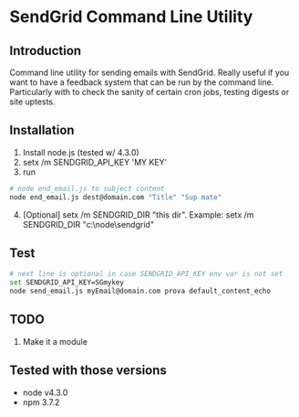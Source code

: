 # SendGrid Command Line Utility
## Introduction
Command line utility for sending emails with SendGrid.
Really useful if you want to have a feedback system that can be run by the command line.  
Particularly with to check the sanity of certain cron jobs, testing digests or site uptests.
## Installation
1. Install node.js (tested w/ 4.3.0)
2. setx /m SENDGRID_API_KEY 'MY KEY'
3. run
```sh
# node end_email.js to subject content
node end_email.js dest@domain.com "Title" "Sup mate"
```
4. [Optional] setx /m SENDGRID_DIR "this dir".
        Example: setx /m SENDGRID_DIR "c:\node\sendgrid"

## Test
```sh
# next line is optional in case SENDGRID_API_KEY env var is not set
set SENDGRID_API_KEY=SGmykey
node send_email.js myEmail@domain.com prova default_content_echo
```

## TODO
1. Make it a module

## Tested with those versions
* node v4.3.0
* npm 3.7.2
